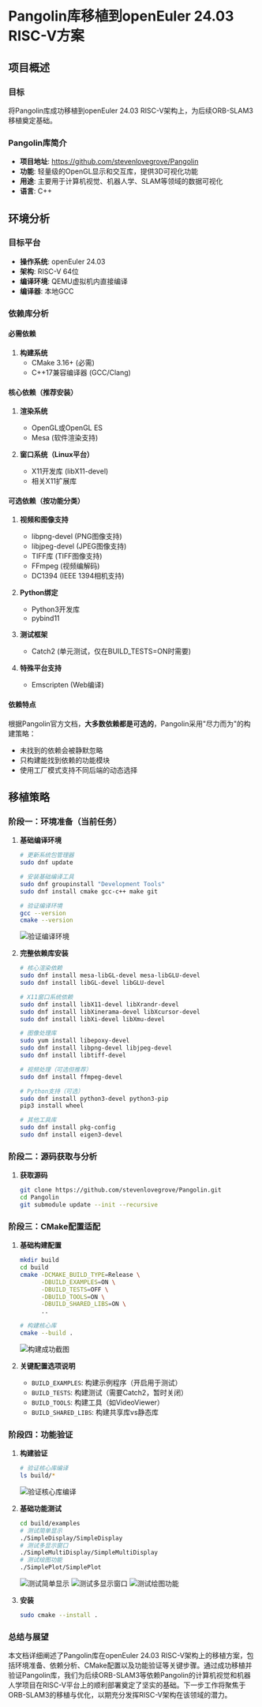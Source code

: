 # Pangolin库移植到openEuler 24.03 RISC-V方案

## 项目概述

### 目标
将Pangolin库成功移植到openEuler 24.03 RISC-V架构上，为后续ORB-SLAM3移植奠定基础。

### Pangolin库简介
- **项目地址**: https://github.com/stevenlovegrove/Pangolin
- **功能**: 轻量级的OpenGL显示和交互库，提供3D可视化功能
- **用途**: 主要用于计算机视觉、机器人学、SLAM等领域的数据可视化
- **语言**: C++

## 环境分析

### 目标平台
- **操作系统**: openEuler 24.03
- **架构**: RISC-V 64位
- **编译环境**: QEMU虚拟机内直接编译
- **编译器**: 本地GCC

### 依赖库分析

#### 必需依赖
1. **构建系统**
   - CMake 3.16+ (必需)
   - C++17兼容编译器 (GCC/Clang)

#### 核心依赖（推荐安装）
1. **渲染系统**
   - OpenGL或OpenGL ES
   - Mesa (软件渲染支持)

2. **窗口系统（Linux平台）**
   - X11开发库 (libX11-devel)
   - 相关X11扩展库

#### 可选依赖（按功能分类）

1. **视频和图像支持**
   - libpng-devel (PNG图像支持)
   - libjpeg-devel (JPEG图像支持) 
   - TIFF库 (TIFF图像支持)
   - FFmpeg (视频编解码)
   - DC1394 (IEEE 1394相机支持)

2. **Python绑定**
   - Python3开发库
   - pybind11

3. **测试框架**
   - Catch2 (单元测试，仅在BUILD_TESTS=ON时需要)

4. **特殊平台支持**
   - Emscripten (Web编译)

#### 依赖特点
根据Pangolin官方文档，**大多数依赖都是可选的**，Pangolin采用"尽力而为"的构建策略：
- 未找到的依赖会被静默忽略
- 只构建能找到依赖的功能模块
- 使用工厂模式支持不同后端的动态选择

## 移植策略

### 阶段一：环境准备（当前任务）

1. **基础编译环境**
   ```bash
   # 更新系统包管理器
   sudo dnf update
   
   # 安装基础编译工具
   sudo dnf groupinstall "Development Tools"
   sudo dnf install cmake gcc-c++ make git
   
   # 验证编译环境
   gcc --version
   cmake --version
   ```
   ![验证编译环境](验证编译环境.png)

2. **完整依赖库安装**
   ```bash
   # 核心渲染依赖
   sudo dnf install mesa-libGL-devel mesa-libGLU-devel
   sudo dnf install libGL-devel libGLU-devel
   
   # X11窗口系统依赖
   sudo dnf install libX11-devel libXrandr-devel
   sudo dnf install libXinerama-devel libXcursor-devel
   sudo dnf install libXi-devel libXmu-devel
   
   # 图像处理库
   sudo yum install libepoxy-devel
   sudo dnf install libpng-devel libjpeg-devel
   sudo dnf install libtiff-devel
   
   # 视频处理（可选但推荐）
   sudo dnf install ffmpeg-devel
   
   # Python支持（可选）
   sudo dnf install python3-devel python3-pip
   pip3 install wheel
   
   # 其他工具库
   sudo dnf install pkg-config
   sudo dnf install eigen3-devel
   ```

### 阶段二：源码获取与分析
1. **获取源码**
   ```bash
   git clone https://github.com/stevenlovegrove/Pangolin.git
   cd Pangolin
   git submodule update --init --recursive
   ```

### 阶段三：CMake配置适配
1. **基础构建配置**
   ```bash
   mkdir build
   cd build
   cmake -DCMAKE_BUILD_TYPE=Release \
         -DBUILD_EXAMPLES=ON \
         -DBUILD_TESTS=OFF \
         -DBUILD_TOOLS=ON \
         -DBUILD_SHARED_LIBS=ON \
         ..

   # 构建核心库
   cmake --build .
   ```
   ![构建成功截图](Pangolin构建成功.png)

2. **关键配置选项说明**
   - `BUILD_EXAMPLES`: 构建示例程序（开启用于测试）
   - `BUILD_TESTS`: 构建测试（需要Catch2，暂时关闭）
   - `BUILD_TOOLS`: 构建工具（如VideoViewer）
   - `BUILD_SHARED_LIBS`: 构建共享库vs静态库

### 阶段四：功能验证

1. **构建验证**
   ```bash
   # 验证核心库编译
   ls build/*
   ```
   ![验证核心库编译](./验证编译.png)

2. **基础功能测试**
   ```bash
   cd build/examples
   # 测试简单显示
   ./SimpleDisplay/SimpleDisplay
   # 测试多显示窗口
   ./SimpleMultiDisplay/SimpleMultiDisplay
   # 测试绘图功能
   ./SimplePlot/SimplePlot
   ```
   ![测试简单显示](./SimpleDisplay.png)
   ![测试多显示窗口](./SimpleMultiDisplay.png)
   ![测试绘图功能](./SimplePlot.png)

3. **安装**
   ```bash
   sudo cmake --install .
   ```


### 总结与展望

本文档详细阐述了Pangolin库在openEuler 24.03 RISC-V架构上的移植方案，包括环境准备、依赖分析、CMake配置以及功能验证等关键步骤。通过成功移植并验证Pangolin库，我们为后续ORB-SLAM3等依赖Pangolin的计算机视觉和机器人学项目在RISC-V平台上的顺利部署奠定了坚实的基础。下一步工作将聚焦于ORB-SLAM3的移植与优化，以期充分发挥RISC-V架构在该领域的潜力。